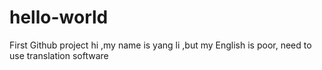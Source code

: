 # hello-world
First Github project
hi ,my name is yang li ,but my English is poor, need to use translation software
